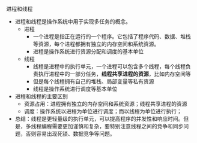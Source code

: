 进程和线程
- 进程和线程是操作系统中用于实现多任务的概念。
    - 进程
        - 一个进程是指正在运行的一个程序。它包括了程序代码、数据、堆栈等资源，每个进程都拥有独立的内存空间和系统资源。
        - 进程是操作系统进行资源分配和调度的基本单位
    - 线程
        - 线程是进程中的执行单元，一个进程可以包含多个线程，每个线程负责执行进程中的一部分任务，**线程共享进程的资源**，比如内存空间等
        - 但是每个线程拥有自己的堆栈、局部变量等私有资源
        - 线程是操作系统进行调度等基本单位
- 进程和线程的主要区别
    - 资源占用：进程拥有独立的内存空间和系统资源；线程共享进程的资源
    - 调度：操作系统以进程为单位进行调度；而以线程为单位进行执行；
- 总结：线程是更轻量级的执行单元，可以提高程序的并发性和响应时间。但是，多线程编程需要更加谨慎和复杂，要特别注意线程之间的竞争和同步问题，否则容易出现死锁、数据竞争等问题。




